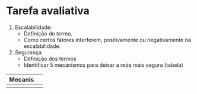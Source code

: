 # Tarefa avaliativa
1. Escalabilidade:
	- Definição do termo.
	- Como certos fatores interferem, positivamente ou negativamente na escalabilidade.
2. Segurança
	- Definição dos termos
	- Identificar 5 mecanismos para deixar a rede mais segura (tabela)
	
| Mecanis|  |
|--|--|
|  |  |

<!--stackedit_data:
eyJoaXN0b3J5IjpbMTEwODgzMTQ4N119
-->